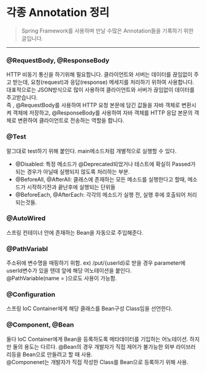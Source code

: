 # 각종 Annotation 정리
> Spring Framework를 사용하며 만날 수많은 Annotation들을 기록하기 위한 글입니다.
----------------------------------------------

### @RequestBody, @ResponseBody 
HTTP 비동기 통신을 하기위해 필요합니다. 클라이언트와 서버는 데이터를 끊임없이 주고 받는데, 요청(request)과 응답(response) 메세지를 처리하기 위하여 사용합니다. 대표적으로는 JSON방식으로
많이 사용하여 클라이언트와 서버가 끊임없이 데이터를 주고받습니다. <br>즉 , @RequestBody를 사용하여 HTTP 요청 본문에 담긴 값들을 자바 객체로 변환시켜 객체에 저장하고, @ResponseBody를 사용하여 자바 
객체를 HTTP 응답 본문의 객체로 변환하여 클라이언트로 전송하는 역할을 합니다.

### @Test
말그대로 test하기 위해 붙인다. main메소드처럼 개별적으로 실행할 수 있다.
- @Disabled: 특정 메소드가 @Deprecated되었거나 테스트에 확실히 Passed가 되는 경우가 아닐때 실행되지 않도록 처리하는 부분.
- @BeforeAll, @AfterAll: 클래스에 존재하는 모든 메소드를 실행한다고 할때, 메소드가 시작하기전과 끝난후에 실행되는 단위들
- @BeforeEach, @AfterEach: 각각의 메소드가 실행 전, 실행 후에 호출되어 처리 되는것들. 

### @AutoWired
스프링 컨테이너 안에 존재하는 Bean을 자동으로 주입해준다.

### @PathVariabl
주소뒤에 변수명을 매핑하기 위함. ex) /put/{userId}로 받을 경우 parameter에 userId변수가 있을 텐데 앞에 해당 어노테이션을 붙인다.<br>
@PathVariable(name = )으로도 사용이 가능함. 

### @Configuration
스프링 IoC Container에게 해당 클래스를 Bean구성 Class임을 선언한다. <br>

### @Component, @Bean
둘다 IoC Container에게 Bean을 등록하도록 메타데이터를 기입하는 어노테이션. 하지만 둘의 용도는 다르다.
@Bean의 경우 개발자가 직접 제어가 불가능한 외부 라이브러리등을 Bean으로 만들려고 할 때 사용.<br>
@Componenet는 개발자가 직접 작성한 Class를 Bean으로 등록하기 위해 사용.

